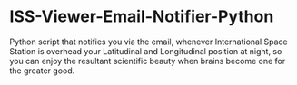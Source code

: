# ISS-Viewer-Email-Notifier-Python
Python script that notifies you via the email, whenever International Space Station is overhead your Latitudinal and Longitudinal position at night, so you can enjoy the resultant scientific beauty when brains become one for the greater good.
